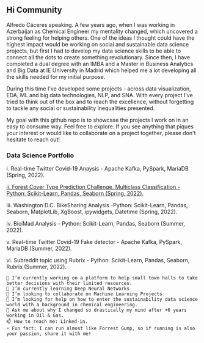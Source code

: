 ## Hi Community

Alfredo Cáceres speaking. A few years ago, when I was working in Azerbaijan as Chemical Engineer my mentality changed, which uncovered a strong feeling for helping others.
One of the ideas I thought could have the highest impact would be working on social and sustainable data science projects, but first I had to develop my data science skills to be able to connect all the dots to create something revolutionary.
Since then, I have completed a dual degree with an IMBA and a Master in Business Analytics and Big Data at IE University in Madrid which helped me a lot developing
all the skills needed for my initial purpose.

During this time I've developed some projects - across data visualization, EDA, ML and big data technologies, NLP, and SNA.
With every project I've tried to think out of the box and to reach the excellence, without forgetting to tackle any social or sustainability inequalities presented.

My goal with this github repo is to showcase the projects I work on in an easy to consume way. Feel free to explore. 
If you see anything that piques your interest or would like to collaborate on a project together, please don't hesitate to reach out!

### Data Science Portfolio

i. Real-time Twitter Covid-19 Anaysis - Apache Kafka, PySpark, MariaDB (Spring, 2022).

[ii. Forest Cover Type Prediction Challenge, Multiclass Classification - Python: Scikit-Learn, Pandas, Seaborn (Spring, 2022).](https://github.com/acaceresg1/Forest-Cover-Type-Prediction-Challenge-Multiclass-Classification.git)

iii. Washington D.C. BikeSharing Analysis -Python: Scikit-Learn, Pandas, Seaborn, MatplotLib, XgBoost, ipywidgets, Datetime (Spring, 2022).

iv. BiciMad Analysis - Python: Scikit-Learn, Pandas, Seaborn (Summer, 2022).

v. Real-time Twitter Covid-19 Fake detector - Apache Kafka, PySpark, MariaDB (Summer, 2022).

vi. Subreddit topic using Rubrix - Python: Scikit-Learn, Pandas, Seaborn, Rubrix (Summer, 2022).

    🔭 I’m currently working on a platform to help small town halls to take better decisions with their limited resources.
    🌱 I’m currently learning Deep Neural Networks
    👯 I’m looking to collaborate on Machine Learning Projects
    🤔 I’m looking for help on how to enter the sustainability data science world with a background in chemical engineering.
    💬 Ask me about why I changed so drastically my mind after +6 years working in Oil & Gas.
    📫 How to reach me: Linked-in.
    ⚡ Fun fact: I can run almost like Forrest Gump, so if running is also your passion, share it with me!

<!---
acaceresg1/acaceresg1 is a ✨ special ✨ repository because its `README.md` (this file) appears on your GitHub profile.
You can click the Preview link to take a look at your changes.
--->
